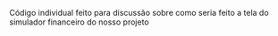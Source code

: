 Código individual feito para discussão sobre como seria feito a tela do simulador financeiro do nosso projeto
